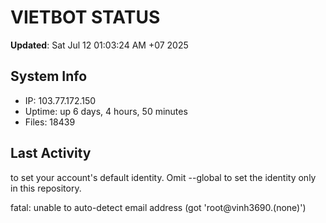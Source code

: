 # VIETBOT STATUS
**Updated**: Sat Jul 12 01:03:24 AM +07 2025

## System Info
- IP: 103.77.172.150
- Uptime: up 6 days, 4 hours, 50 minutes
- Files: 18439

## Last Activity

to set your account's default identity.
Omit --global to set the identity only in this repository.

fatal: unable to auto-detect email address (got 'root@vinh3690.(none)')
